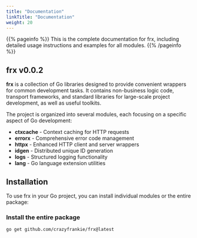 ```yaml
---
title: "Documentation"
linkTitle: "Documentation"
weight: 20
---
```


{{% pageinfo %}}
This is the complete documentation for frx, including detailed usage instructions and examples for all modules.
{{% /pageinfo %}}

## frx v0.0.2

**frx** is a collection of Go libraries designed to provide convenient wrappers for common development tasks. It contains non-business logic code, transport frameworks, and standard libraries for large-scale project development, as well as useful toolkits.

The project is organized into several modules, each focusing on a specific aspect of Go development:

- **ctxcache** - Context caching for HTTP requests
- **errorx** - Comprehensive error code management
- **httpx** - Enhanced HTTP client and server wrappers
- **idgen** - Distributed unique ID generation
- **logs** - Structured logging functionality
- **lang** - Go language extension utilities

## Installation

To use frx in your Go project, you can install individual modules or the entire package:

### Install the entire package

```bash
go get github.com/crazyfrankie/frx@latest
```